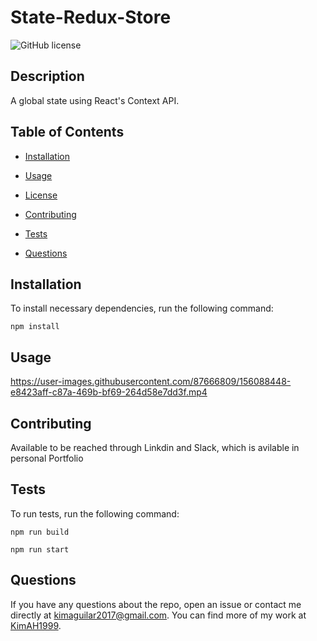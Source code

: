 #  State-Redux-Store
![GitHub license](https://img.shields.io/badge/license-MIT-blue.svg)

## Description

A global state using React's Context API.

## Table of Contents 

* [Installation](#installation)

* [Usage](#usage)

* [License](#license)

* [Contributing](#contributing)

* [Tests](#tests)

* [Questions](#questions)

## Installation

To install necessary dependencies, run the following command:

```
npm install
```

## Usage



https://user-images.githubusercontent.com/87666809/156088448-e8423aff-c87a-469b-bf69-264d58e7dd3f.mp4


  
## Contributing

Available to be reached through Linkdin and Slack, which is avilable in personal Portfolio

## Tests

To run tests, run the following command:

```
npm run build

npm run start
```

## Questions

If you have any questions about the repo, open an issue or contact me directly at kimaguilar2017@gmail.com. You can find more of my work at [KimAH1999](https://github.com/KimAH1999/).


